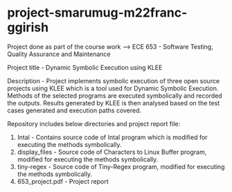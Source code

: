 # project-smarumug-m22franc-ggirish

Project done as part of the course work --> ECE 653 - Software Testing, Quality Assurance and Maintenance

Project title - Dynamic Symbolic Execution using KLEE

Description - Project implements symbolic execution of three open source projects using KLEE which is a tool used for Dynamic Symbolic Execution. Methods of the selected programs are executed symbolically and recorded the outputs. Results generated by KLEE is then analysed based on the test cases generated and execution paths covered.

Repository includes below directories and project report file:

1. Intal - Contains source code of Intal program which is modified for executing the methods symbolically.
2. display_files - Source code of Characters to Linux Buffer program, modified for executing the methods symbolically.
3. tiny-regex - Source code of Tiny-Regex program, modified for executing the methods symbolically.
4. 653_project.pdf - Project report


